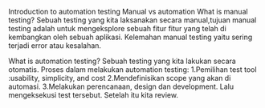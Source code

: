 Introduction to automation testing 
Manual vs automation
What is manual testing?
Sebuah testing yang kita laksanakan secara manual,tujuan manual testing adalah untuk mengeksplore sebuah fitur fitur yang telah di kembangkan oleh sebuah aplikasi. 
Kelemahan manual testing yaitu sering terjadi error atau kesalahan. 

What is automation testing?
Sebuah testing yang kita lakukan secara otomatis. 
Proses dalam melakukan automation testing: 
1.Pemilihan test tool :usability, simplicity, and cost 
2.Mendefinisikan scope yang akan di automasi. 
3.Melakukan perencanaan, design dan development. Lalu mengeksekusi test tersebut. Setelah itu kita review.
